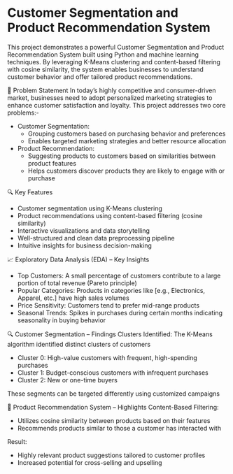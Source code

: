 # Customer Segmentation and Product Recommendation System
This project demonstrates a powerful Customer Segmentation and Product Recommendation System built using Python and machine learning techniques. By leveraging K-Means clustering and content-based filtering with cosine similarity, the system enables businesses to understand customer behavior and offer tailored product recommendations.



📌 Problem Statement
In today’s highly competitive and consumer-driven market, businesses need to adopt personalized marketing strategies to enhance customer satisfaction and loyalty. This project addresses two core problems:-

- Customer Segmentation:
  - Grouping customers based on purchasing behavior and preferences
  - Enables targeted marketing strategies and better resource allocation
- Product Recommendation:
  - Suggesting products to customers based on similarities between product features
  - Helps customers discover products they are likely to engage with or purchase



🔍 Key Features
- Customer segmentation using K-Means clustering
- Product recommendations using content-based filtering (cosine similarity)
- Interactive visualizations and data storytelling
- Well-structured and clean data preprocessing pipeline
- Intuitive insights for business decision-making



📈 Exploratory Data Analysis (EDA) – Key Insights
- Top Customers: A small percentage of customers contribute to a large portion of total revenue (Pareto principle)
- Popular Categories: Products in categories like [e.g., Electronics, Apparel, etc.] have high sales volumes
- Price Sensitivity: Customers tend to prefer mid-range products
- Seasonal Trends: Spikes in purchases during certain months indicating seasonality in buying behavior



🔍 Customer Segmentation – Findings
Clusters Identified: 
The K-Means algorithm identified distinct clusters of customers
- Cluster 0: High-value customers with frequent, high-spending purchases
- Cluster 1: Budget-conscious customers with infrequent purchases
- Cluster 2: New or one-time buyers
  
These segments can be targeted differently using customized campaigns


🤝 Product Recommendation System – Highlights
Content-Based Filtering:
- Utilizes cosine similarity between products based on their features
- Recommends products similar to those a customer has interacted with

Result:
- Highly relevant product suggestions tailored to customer profiles
- Increased potential for cross-selling and upselling
